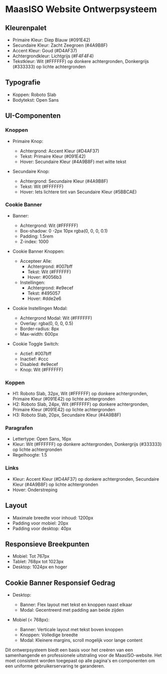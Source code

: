 # MaasISO Website Ontwerpsysteem

## Kleurenpalet
- Primaire Kleur: Diep Blauw (#091E42)
- Secundaire Kleur: Zacht Zeegroen (#4A9B8F)
- Accent Kleur: Goud (#D4AF37)
- Achtergrondkleur: Lichtgrijs (#F4F4F4)
- Tekstkleur: Wit (#FFFFFF) op donkere achtergronden, Donkergrijs (#333333) op lichte achtergronden

## Typografie
- Koppen: Roboto Slab
- Bodytekst: Open Sans

## UI-Componenten

### Knoppen
- Primaire Knop:
  - Achtergrond: Accent Kleur (#D4AF37)
  - Tekst: Primaire Kleur (#091E42)
  - Hover: Secundaire Kleur (#4A9B8F) met witte tekst

- Secundaire Knop:
  - Achtergrond: Secundaire Kleur (#4A9B8F)
  - Tekst: Wit (#FFFFFF)
  - Hover: Iets lichtere tint van Secundaire Kleur (#5BBCAE)

### Cookie Banner
- Banner:
  - Achtergrond: Wit (#FFFFFF)
  - Box-shadow: 0 -2px 10px rgba(0, 0, 0, 0.1)
  - Padding: 1.5rem
  - Z-index: 1000

- Cookie Banner Knoppen:
  - Accepteer Alle:
    - Achtergrond: #007bff
    - Tekst: Wit (#FFFFFF)
    - Hover: #0056b3
  - Instellingen:
    - Achtergrond: #e9ecef
    - Tekst: #495057
    - Hover: #dde2e6

- Cookie Instellingen Modal:
  - Achtergrond Modal: Wit (#FFFFFF)
  - Overlay: rgba(0, 0, 0, 0.5)
  - Border-radius: 8px
  - Max-width: 600px

- Cookie Toggle Switch:
  - Actief: #007bff
  - Inactief: #ccc
  - Disabled: #e9ecef
  - Knop: Wit (#FFFFFF)

### Koppen
- H1: Roboto Slab, 32px, Wit (#FFFFFF) op donkere achtergronden, Primaire Kleur (#091E42) op lichte achtergronden
- H2: Roboto Slab, 24px, Wit (#FFFFFF) op donkere achtergronden, Primaire Kleur (#091E42) op lichte achtergronden
- H3: Roboto Slab, 20px, Secundaire Kleur (#4A9B8F)

### Paragrafen
- Lettertype: Open Sans, 16px
- Kleur: Wit (#FFFFFF) op donkere achtergronden, Donkergrijs (#333333) op lichte achtergronden
- Regelhoogte: 1.5

### Links
- Kleur: Accent Kleur (#D4AF37) op donkere achtergronden, Secundaire Kleur (#4A9B8F) op lichte achtergronden
- Hover: Onderstreping

## Layout
- Maximale breedte voor inhoud: 1200px
- Padding voor mobiel: 20px
- Padding voor desktop: 40px

## Responsieve Breekpunten
- Mobiel: Tot 767px
- Tablet: 768px tot 1023px
- Desktop: 1024px en hoger

## Cookie Banner Responsief Gedrag
- Desktop:
  - Banner: Flex layout met tekst en knoppen naast elkaar
  - Modal: Gecentreerd met padding aan beide zijden
  
- Mobiel (< 768px):
  - Banner: Verticale layout met tekst boven knoppen
  - Knoppen: Volledige breedte
  - Modal: Kleinere margins, scroll mogelijk voor lange content

Dit ontwerpsysteem biedt een basis voor het creëren van een samenhangende en professionele uitstraling voor de MaasISO-website. Het moet consistent worden toegepast op alle pagina's en componenten om een uniforme gebruikerservaring te garanderen.

